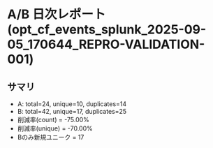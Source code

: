 # A/B 日次レポート (opt_cf_events_splunk_2025-09-05_170644_REPRO-VALIDATION-001)

## サマリ
- A: total=24, unique=10, duplicates=14
- B: total=42, unique=17, duplicates=25
- 削減率(count) = -75.00%
- 削減率(unique) = -70.00%
- Bのみ新規ユニーク = 17